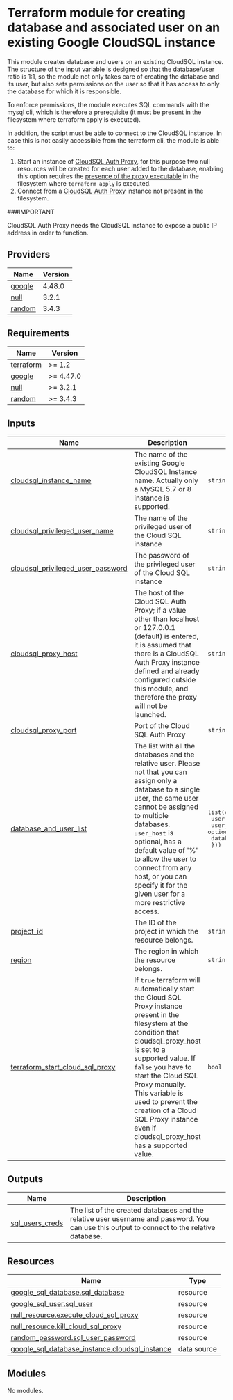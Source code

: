 # Terraform module for creating database and associated user on an existing Google CloudSQL instance

This module creates database and users on an existing CloudSQL instance. The structure of the input variable is designed so that the database/user ratio is 1:1, so the module not only takes care of creating the database and its user, but also sets permissions on the user so that it has access to only the database for which it is responsible.

To enforce permissions, the module executes SQL commands with the mysql cli, which is therefore a prerequisite (it must be present in the filesystem where terraform apply is executed).

In addition, the script must be able to connect to the CloudSQL instance. In case this is not easily accessible from the terraform cli, the module is able to:

1. Start an instance of [CloudSQL Auth Proxy](https://cloud.google.com/sql/docs/mysql/sql-proxy), for this purpose two null resources will be created for each user added to the database, enabling this option requires the [presence of the proxy executable](https://cloud.google.com/sql/docs/mysql/sql-proxy) in the filesystem where `terraform apply` is executed.
2. Connect from a [CloudSQL Auth Proxy](https://cloud.google.com/sql/docs/mysql/sql-proxy) instance not present in the filesystem.

###IMPORTANT

CloudSQL Auth Proxy needs the CloudSQL instance to expose a public IP address in order to function.

<!-- BEGIN_TF_DOCS -->
## Providers

| Name | Version |
|------|---------|
| <a name="provider_google"></a> [google](#provider\_google) | 4.48.0 |
| <a name="provider_null"></a> [null](#provider\_null) | 3.2.1 |
| <a name="provider_random"></a> [random](#provider\_random) | 3.4.3 |
## Requirements

| Name | Version |
|------|---------|
| <a name="requirement_terraform"></a> [terraform](#requirement\_terraform) | >= 1.2 |
| <a name="requirement_google"></a> [google](#requirement\_google) | >= 4.47.0 |
| <a name="requirement_null"></a> [null](#requirement\_null) | >= 3.2.1 |
| <a name="requirement_random"></a> [random](#requirement\_random) | >= 3.4.3 |
## Inputs

| Name | Description | Type | Default | Required |
|------|-------------|------|---------|:--------:|
| <a name="input_cloudsql_instance_name"></a> [cloudsql\_instance\_name](#input\_cloudsql\_instance\_name) | The name of the existing Google CloudSQL Instance name. Actually only a MySQL 5.7 or 8 instance is supported. | `string` | n/a | yes |
| <a name="input_cloudsql_privileged_user_name"></a> [cloudsql\_privileged\_user\_name](#input\_cloudsql\_privileged\_user\_name) | The name of the privileged user of the Cloud SQL instance | `string` | n/a | yes |
| <a name="input_cloudsql_privileged_user_password"></a> [cloudsql\_privileged\_user\_password](#input\_cloudsql\_privileged\_user\_password) | The password of the privileged user of the Cloud SQL instance | `string` | n/a | yes |
| <a name="input_cloudsql_proxy_host"></a> [cloudsql\_proxy\_host](#input\_cloudsql\_proxy\_host) | The host of the Cloud SQL Auth Proxy; if a value other than localhost or 127.0.0.1 (default) is entered, it is assumed that there is a CloudSQL Auth Proxy instance defined and already configured outside this module, and therefore the proxy will not be launched. | `string` | `"127.0.0.1"` | no |
| <a name="input_cloudsql_proxy_port"></a> [cloudsql\_proxy\_port](#input\_cloudsql\_proxy\_port) | Port of the Cloud SQL Auth Proxy | `string` | `"1234"` | no |
| <a name="input_database_and_user_list"></a> [database\_and\_user\_list](#input\_database\_and\_user\_list) | The list with all the databases and the relative user. Please not that you can assign only a database to a single user, the same user cannot be assigned to multiple databases. `user_host` is optional, has a default value of '%' to allow the user to connect from any host, or you can specify it for the given user for a more restrictive access. | <pre>list(object({<br>    user      = string<br>    user_host = optional(string, "%")<br>    database  = string<br>  }))</pre> | n/a | yes |
| <a name="input_project_id"></a> [project\_id](#input\_project\_id) | The ID of the project in which the resource belongs. | `string` | n/a | yes |
| <a name="input_region"></a> [region](#input\_region) | The region in which the resource belongs. | `string` | n/a | yes |
| <a name="input_terraform_start_cloud_sql_proxy"></a> [terraform\_start\_cloud\_sql\_proxy](#input\_terraform\_start\_cloud\_sql\_proxy) | If `true` terraform will automatically start the Cloud SQL Proxy instance present in the filesystem at the condition that cloudsql\_proxy\_host is set to a supported value. If `false` you have to start the Cloud SQL Proxy manually. This variable is used to prevent the creation of a Cloud SQL Proxy instance even if cloudsql\_proxy\_host has a supported value. | `bool` | `true` | no |
## Outputs

| Name | Description |
|------|-------------|
| <a name="output_sql_users_creds"></a> [sql\_users\_creds](#output\_sql\_users\_creds) | The list of the created databases and the relative user username and password. You can use this output to connect to the relative database. |
## Resources

| Name | Type |
|------|------|
| [google_sql_database.sql_database](https://registry.terraform.io/providers/hashicorp/google/latest/docs/resources/sql_database) | resource |
| [google_sql_user.sql_user](https://registry.terraform.io/providers/hashicorp/google/latest/docs/resources/sql_user) | resource |
| [null_resource.execute_cloud_sql_proxy](https://registry.terraform.io/providers/hashicorp/null/latest/docs/resources/resource) | resource |
| [null_resource.kill_cloud_sql_proxy](https://registry.terraform.io/providers/hashicorp/null/latest/docs/resources/resource) | resource |
| [random_password.sql_user_password](https://registry.terraform.io/providers/hashicorp/random/latest/docs/resources/password) | resource |
| [google_sql_database_instance.cloudsql_instance](https://registry.terraform.io/providers/hashicorp/google/latest/docs/data-sources/sql_database_instance) | data source |
## Modules

No modules.

<!-- END_TF_DOCS -->
